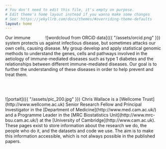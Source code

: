 ```yaml
---
# You don't need to edit this file, it's empty on purpose.
# Edit theme's home layout instead if you wanna make some changes
# See: https://jekyllrb.com/docs/themes/#overriding-theme-defaults
layout: home
---
```


<div style="float:right; margin-right: 5px;    margin-left: 0px;" markdown="1">
![wordcloud from ORCiD data]({{ "/assets/orcid.png" }})
</div>

Our immune system protects us against infectious disease, but
sometimes attacks our own cells, causing disease.  My group
develop and apply statistical genomic methods to understand
the genes, cells and pathways involved in the aetiology of immune-mediated
diseases such as type 1 diabetes and the relationships between
different immune-mediated diseases.  Our goal is to further the
understanding of these diseases in order to help prevent and treat
them.

<br/><br/>

<div style="float:left; margin-right: 5px;    margin-left: 0px;" markdown="1">
![portait]({{ "/assets/pic_200.jpg" }})
</div>
Chris Wallace is a [Wellcome Trust](http://www.wellcome.ac.uk) Senior Research Fellow and Principal Investigator in the
[Department of Medicine](http://www.med.cam.ac.uk/) and a Programme Leader in the [MRC Biostatistics Unit](http://www.mrc-bsu.cam.ac.uk/) at the
[University of Cambridge](http://www.cam.ac.uk).  These pages exist to store information about the research we do, the people who do it, and the datasets and code we use.  The aim is to make
this information accessible, which is not always possible in the
published papers.


